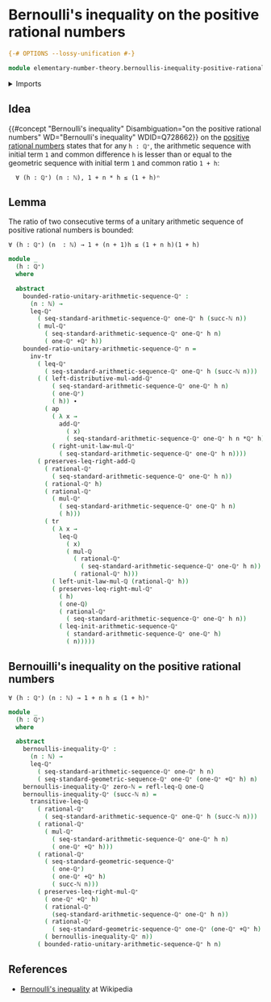 # Bernoulli's inequality on the positive rational numbers

```agda
{-# OPTIONS --lossy-unification #-}

module elementary-number-theory.bernoullis-inequality-positive-rational-numbers where
```

<details><summary>Imports</summary>

```agda
open import elementary-number-theory.arithmetic-sequences-positive-rational-numbers
open import elementary-number-theory.geometric-sequences-positive-rational-numbers
open import elementary-number-theory.inequality-rational-numbers
open import elementary-number-theory.multiplication-rational-numbers
open import elementary-number-theory.multiplicative-group-of-positive-rational-numbers
open import elementary-number-theory.natural-numbers
open import elementary-number-theory.positive-rational-numbers
open import elementary-number-theory.rational-numbers
open import elementary-number-theory.strict-inequality-rational-numbers

open import foundation.action-on-identifications-functions
open import foundation.binary-transport
open import foundation.dependent-pair-types
open import foundation.function-extensionality
open import foundation.function-types
open import foundation.identity-types
open import foundation.propositional-truncations
open import foundation.transport-along-identifications
open import foundation.universe-levels

open import group-theory.groups
```

</details>

## Idea

{{#concept "Bernoulli's inequality" Disambiguation="on the positive rational numbers" WD="Bernoulli's inequality" WDID=Q728662}}
on the
[positive rational numbers](elementary-number-theory.positive-rational-numbers.md) states that
for any `h : ℚ⁺`, the arithmetic sequence with initial term `1` and common
difference `h` is lesser than or equal to the geometric sequence with initial
term `1` and common ratio `1 + h`:

```text
  ∀ (h : ℚ⁺) (n : ℕ), 1 + n * h ≤ (1 + h)ⁿ
```

## Lemma

The ratio of two consecutive terms of a unitary arithmetic sequence of positive
rational numbers is bounded:

```text
∀ (h : ℚ⁺) (n  : ℕ) → 1 + (n + 1)h ≤ (1 + n h)(1 + h)
```

```agda
module _
  (h : ℚ⁺)
  where

  abstract
    bounded-ratio-unitary-arithmetic-sequence-ℚ⁺ :
      (n : ℕ) →
      leq-ℚ⁺
        ( seq-standard-arithmetic-sequence-ℚ⁺ one-ℚ⁺ h (succ-ℕ n))
        ( mul-ℚ⁺
          ( seq-standard-arithmetic-sequence-ℚ⁺ one-ℚ⁺ h n)
          ( one-ℚ⁺ +ℚ⁺ h))
    bounded-ratio-unitary-arithmetic-sequence-ℚ⁺ n =
      inv-tr
        ( leq-ℚ⁺
          ( seq-standard-arithmetic-sequence-ℚ⁺ one-ℚ⁺ h (succ-ℕ n)))
        ( ( left-distributive-mul-add-ℚ⁺
            ( seq-standard-arithmetic-sequence-ℚ⁺ one-ℚ⁺ h n)
            ( one-ℚ⁺)
            ( h)) ∙
          ( ap
            ( λ x →
              add-ℚ⁺
                ( x)
                ( seq-standard-arithmetic-sequence-ℚ⁺ one-ℚ⁺ h n *ℚ⁺ h))
            ( right-unit-law-mul-ℚ⁺
              ( seq-standard-arithmetic-sequence-ℚ⁺ one-ℚ⁺ h n))))
        ( preserves-leq-right-add-ℚ
          ( rational-ℚ⁺
            ( seq-standard-arithmetic-sequence-ℚ⁺ one-ℚ⁺ h n))
          ( rational-ℚ⁺ h)
          ( rational-ℚ⁺
            ( mul-ℚ⁺
              ( seq-standard-arithmetic-sequence-ℚ⁺ one-ℚ⁺ h n)
              ( h)))
          ( tr
            ( λ x →
              leq-ℚ
                ( x)
                ( mul-ℚ
                  ( rational-ℚ⁺
                    ( seq-standard-arithmetic-sequence-ℚ⁺ one-ℚ⁺ h n))
                  ( rational-ℚ⁺ h)))
            ( left-unit-law-mul-ℚ (rational-ℚ⁺ h))
            ( preserves-leq-right-mul-ℚ⁺
              ( h)
              ( one-ℚ)
              ( rational-ℚ⁺
                ( seq-standard-arithmetic-sequence-ℚ⁺ one-ℚ⁺ h n))
              ( leq-init-arithmetic-sequence-ℚ⁺
                ( standard-arithmetic-sequence-ℚ⁺ one-ℚ⁺ h)
                ( n)))))
```

## Bernouilli's inequality on the positive rational numbers

```text
∀ (h : ℚ⁺) (n : ℕ) → 1 + n h ≤ (1 + h)ⁿ
```

```agda
module _
  (h : ℚ⁺)
  where

  abstract
    bernoullis-inequality-ℚ⁺ :
      (n : ℕ) →
      leq-ℚ⁺
        ( seq-standard-arithmetic-sequence-ℚ⁺ one-ℚ⁺ h n)
        ( seq-standard-geometric-sequence-ℚ⁺ one-ℚ⁺ (one-ℚ⁺ +ℚ⁺ h) n)
    bernoullis-inequality-ℚ⁺ zero-ℕ = refl-leq-ℚ one-ℚ
    bernoullis-inequality-ℚ⁺ (succ-ℕ n) =
      transitive-leq-ℚ
        ( rational-ℚ⁺
          ( seq-standard-arithmetic-sequence-ℚ⁺ one-ℚ⁺ h (succ-ℕ n)))
        ( rational-ℚ⁺
          ( mul-ℚ⁺
            ( seq-standard-arithmetic-sequence-ℚ⁺ one-ℚ⁺ h n)
            ( one-ℚ⁺ +ℚ⁺ h)))
        ( rational-ℚ⁺
          ( seq-standard-geometric-sequence-ℚ⁺
            ( one-ℚ⁺)
            ( one-ℚ⁺ +ℚ⁺ h)
            ( succ-ℕ n)))
        ( preserves-leq-right-mul-ℚ⁺
          ( one-ℚ⁺ +ℚ⁺ h)
          ( rational-ℚ⁺
            (seq-standard-arithmetic-sequence-ℚ⁺ one-ℚ⁺ h n))
          ( rational-ℚ⁺
            ( seq-standard-geometric-sequence-ℚ⁺ one-ℚ⁺ (one-ℚ⁺ +ℚ⁺ h) n))
          ( bernoullis-inequality-ℚ⁺ n))
        ( bounded-ratio-unitary-arithmetic-sequence-ℚ⁺ h n)
```

## References

- [Bernoulli's inequality](https://en.wikipedia.org/wiki/Bernoulli%27s_inequality)
  at Wikipedia
